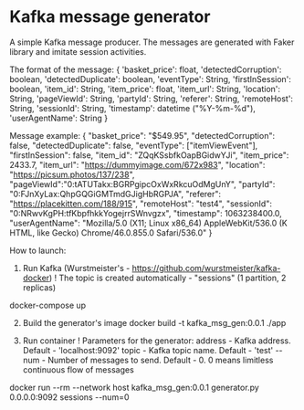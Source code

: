 # Kafka message generator

A simple Kafka message producer. The messages are generated with Faker library and imitate session activities.

The format of the message:
      {
        'basket_price': float,
        'detectedCorruption': boolean,
        'detectedDuplicate': boolean,
        'eventType': String,
        'firstInSession': boolean,
        'item_id': String,
        'item_price': float,
        'item_url': String,
        'location': String,
        'pageViewId': String,
        'partyId': String,
        'referer': String,
        'remoteHost': String,
        'sessionId': String,
        'timestamp': datetime ("%Y-%m-%d"),
        'userAgentName': String
      }
      
Message example:
      {
        "basket_price": "$549.95", 
        "detectedCorruption": false, 
        "detectedDuplicate": false, 
        "eventType": ["itemViewEvent"], 
        "firstInSession": false, 
        "item_id": "ZQqKSsbfkOapBGidwYJi", 
        "item_price": 2433.7, 
        "item_url": "https://dummyimage.com/672x983", 
        "location": "https://picsum.photos/137/238", 
        "pageViewId":"0:tATUTakx:BGRPgipcOxWxRkcuOdMgUnY", 
        "partyId": "0:FJnXyLax:QhpGQGiGMTmdGJigHbRGPJA", 
        "referer": "https://placekitten.com/188/915", 
        "remoteHost": "test4", 
        "sessionId": "0:NRwvKgPH:tfKbpfhkkYogejrrSWnvgzx", 
        "timestamp": 1063238400.0, 
        "userAgentName": "Mozilla/5.0 (X11; Linux x86_64) AppleWebKit/536.0 (K
        HTML, like Gecko) Chrome/46.0.855.0 Safari/536.0"
      }

How to launch:

1) Run Kafka (Wurstmeister's - https://github.com/wurstmeister/kafka-docker)
  ! The topic is created automatically - "sessions" (1 partition, 2 replicas)
  
docker-compose up

2) Build the generator's image
docker build -t kafka_msg_gen:0.0.1 ./app

3) Run container
 ! Parameters for the generator:
        address - Kafka address. Default - 'localhost:9092'
        topic - Kafka topic name. Default - 'test'
        --num - Number of messages to send. Default - 0. 0 means limitless continuous flow of messages
        
docker run --rm --network host  kafka_msg_gen:0.0.1 generator.py 0.0.0.0:9092 sessions --num=0

